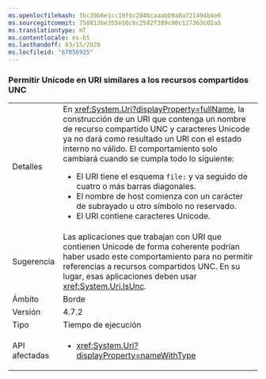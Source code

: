 ```yaml
---
ms.openlocfilehash: fbc39b6e1cc19f6c2846caaabb9a8a721494b4e6
ms.sourcegitcommit: 7588136e355e10cbc2582f389c90c127363c02a5
ms.translationtype: HT
ms.contentlocale: es-ES
ms.lasthandoff: 03/15/2020
ms.locfileid: "67856925"
---
```

### <a name="allow-unicode-in-uris-that-resemble-unc-shares"></a>Permitir Unicode en URI similares a los recursos compartidos UNC

|   |   |
|---|---|
|Detalles|En <xref:System.Uri?displayProperty=fullName>, la construcción de un URI que contenga un nombre de recurso compartido UNC y caracteres Unicode ya no dará como resultado un URI con el estado interno no válido. El comportamiento solo cambiará cuando se cumpla todo lo siguiente:<ul><li>El URI tiene el esquema <code>file:</code> y va seguido de cuatro o más barras diagonales.</li><li>El nombre de host comienza con un carácter de subrayado u otro símbolo no reservado.</li><li>El URI contiene caracteres Unicode.</li></ul>|
|Sugerencia|Las aplicaciones que trabajan con URI que contienen Unicode de forma coherente podrían haber usado este comportamiento para no permitir referencias a recursos compartidos UNC. En su lugar, esas aplicaciones deben usar <xref:System.Uri.IsUnc>.|
|Ámbito|Borde|
|Versión|4.7.2|
|Tipo|Tiempo de ejecución|
|API afectadas|<ul><li><xref:System.Uri?displayProperty=nameWithType></li></ul>|
